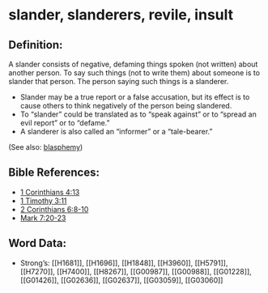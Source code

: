 # slander, slanderers, revile, insult

## Definition:

A slander consists of negative, defaming things spoken (not written) about another person. To say such things (not to write them) about someone is to slander that person. The person saying such things is a slanderer.

* Slander may be a true report or a false accusation, but its effect is to cause others to think negatively of the person being slandered.
* To “slander” could be translated as to “speak against” or to “spread an evil report” or to “defame.”
* A slanderer is also called an “informer” or a “tale-bearer.”

(See also: [blasphemy](../kt/blasphemy.md))

## Bible References:

* [1 Corinthians 4:13](rc://en/tn/help/1co/04/13)
* [1 Timothy 3:11](rc://en/tn/help/1ti/03/11)
* [2 Corinthians 6:8-10](rc://en/tn/help/2co/06/08)
* [Mark 7:20-23](rc://en/tn/help/mrk/07/20)

## Word Data:

* Strong’s: [[H1681]], [[H1696]], [[H1848]], [[H3960]], [[H5791]], [[H7270]], [[H7400]], [[H8267]], [[G00987]], [[G00988]], [[G01228]], [[G01426]], [[G02636]], [[G02637]], [[G03059]], [[G03060]]
